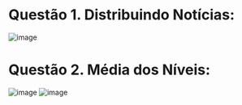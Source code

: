 # Questão 1. Distribuindo Notícias: 

![image](https://user-images.githubusercontent.com/52607671/175661401-2cd26db8-414c-4d68-b713-0f0375800d85.png)


# Questão 2. Média dos Níveis: 

![image](https://user-images.githubusercontent.com/52607671/175661449-ce199486-fa64-4da6-9501-324614a9750d.png)
![image](https://user-images.githubusercontent.com/52607671/175661464-0a516cb8-7f79-4388-a1f5-6c306e988fdf.png)

